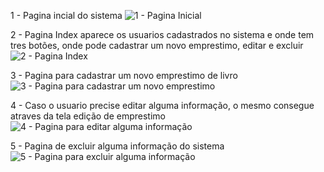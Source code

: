 1 - Pagina incial do sistema
![1 - Pagina Inicial](https://github.com/jeffersonams/EmprestimoLivros/assets/49567011/d7e6f806-1f91-49e9-ad6f-fe18a091562b)

2 - Pagina Index aparece os usuarios cadastrados no sistema e onde tem tres botões, onde pode cadastrar um novo emprestimo, editar e excluir
![2 - Pagina Index](https://github.com/jeffersonams/EmprestimoLivros/assets/49567011/d93170b8-e801-4920-a9d1-06a645375aaa)

3 - Pagina para cadastrar um novo emprestimo de livro
![3 - Pagina para cadastrar um novo emprestimo](https://github.com/jeffersonams/EmprestimoLivros/assets/49567011/08c92566-b7be-407a-a420-573633119815)

4 - Caso o usuario precise editar alguma informação, o mesmo consegue atraves da tela edição de emprestimo 
![4 - Pagina para editar alguma informação](https://github.com/jeffersonams/EmprestimoLivros/assets/49567011/bcc6fd7d-792d-4f3e-bbdd-a2762baa4d3d)

5 - Pagina de excluir alguma informação do sistema
![5 - Pagina para excluir alguma informação](https://github.com/jeffersonams/EmprestimoLivros/assets/49567011/3eb00125-f836-41df-a4fb-652dffb75d28)
